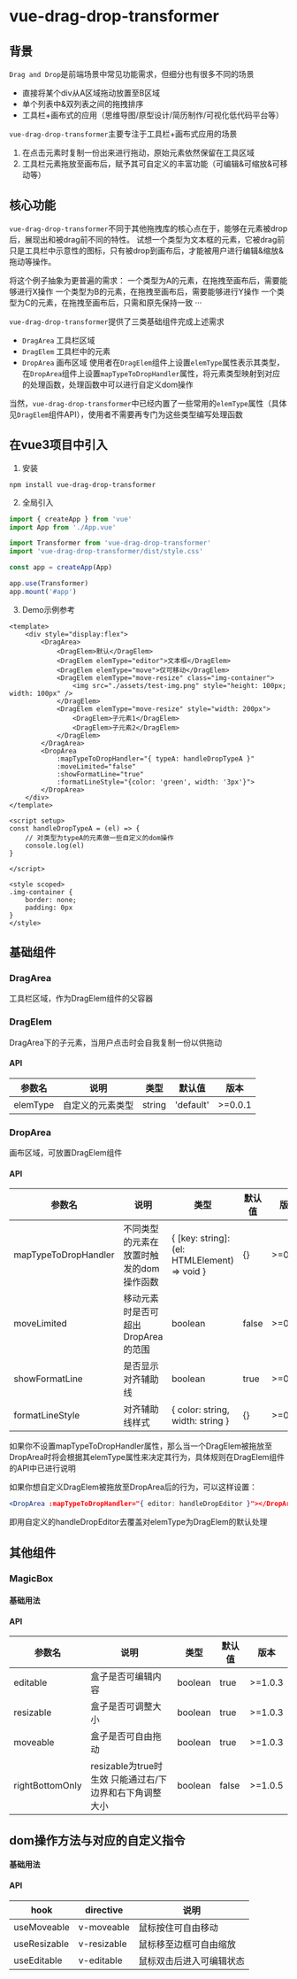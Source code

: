 # vue-drag-drop-transformer

## 背景
`Drag and Drop`是前端场景中常见功能需求，但细分也有很多不同的场景
- 直接将某个div从A区域拖动放置至B区域
- 单个列表中&双列表之间的拖拽排序
- 工具栏+画布式的应用（思维导图/原型设计/简历制作/可视化低代码平台等）

`vue-drag-drop-transformer`主要专注于工具栏+画布式应用的场景
1. 在点击元素时复制一份出来进行拖动，原始元素依然保留在工具区域
2. 工具栏元素拖放至画布后，赋予其可自定义的丰富功能（可编辑&可缩放&可移动等）

## 核心功能
`vue-drag-drop-transformer`不同于其他拖拽库的核心点在于，能够在元素被drop后，展现出和被drag前不同的特性。
试想一个类型为文本框的元素，它被drag前只是工具栏中示意性的图标，只有被drop到画布后，才能被用户进行编辑&缩放&拖动等操作。

将这个例子抽象为更普遍的需求：
一个类型为A的元素，在拖拽至画布后，需要能够进行X操作
一个类型为B的元素，在拖拽至画布后，需要能够进行Y操作
一个类型为C的元素，在拖拽至画布后，只需和原先保持一致
···

`vue-drag-drop-transformer`提供了三类基础组件完成上述需求
- `DragArea` 工具栏区域
- `DragElem` 工具栏中的元素
- `DropArea` 画布区域
使用者在`DragElem`组件上设置`elemType`属性表示其类型，在`DropArea`组件上设置`mapTypeToDropHandler`属性，将元素类型映射到对应的处理函数，处理函数中可以进行自定义dom操作

当然，`vue-drag-drop-transformer`中已经内置了一些常用的`elemType`属性（具体见`DragElem`组件API），使用者不需要再专门为这些类型编写处理函数

## 在vue3项目中引入
1. 安装
```
npm install vue-drag-drop-transformer
```

2. 全局引入 
```js title="src/main.js"
import { createApp } from 'vue'
import App from './App.vue'

import Transformer from 'vue-drag-drop-transformer'
import 'vue-drag-drop-transformer/dist/style.css'

const app = createApp(App)

app.use(Transformer)
app.mount('#app')
```

3. Demo示例参考
```vue title="App.vue"
<template>
    <div style="display:flex">
        <DragArea>
            <DragElem>默认</DragElem>
            <DragElem elemType="editor">文本框</DragElem>
            <DragElem elemType="move">仅可移动</DragElem>
            <DragElem elemType="move-resize" class="img-container">
                <img src="./assets/test-img.png" style="height: 100px; width: 100px" />
            </DragElem>
            <DragElem elemType="move-resize" style="width: 200px">
                <DragElem>子元素1</DragElem>
                <DragElem>子元素2</DragElem>
            </DragElem>
        </DragArea>
        <DropArea 
            :mapTypeToDropHandler="{ typeA: handleDropTypeA }" 
            :moveLimited="false" 
            :showFormatLine="true"
            :formatLineStyle="{color: 'green', width: '3px'}">
        </DropArea>
    </div>
</template>
  
<script setup>
const handleDropTypeA = (el) => {
    // 对类型为typeA的元素做一些自定义的dom操作
    console.log(el)
}

</script>
  
<style scoped>
.img-container {
    border: none;
    padding: 0px
}
</style>
```

## 基础组件

### DragArea
工具栏区域，作为DragElem组件的父容器

### DragElem
DragArea下的子元素，当用户点击时会自我复制一份以供拖动

#### API
| 参数名 | 说明 | 类型 | 默认值 | 版本 |
|---------|---------|---------|---------|---------|
| elemType | 自定义的元素类型 | string | 'default' | >=0.0.1 |

### DropArea
画布区域，可放置DragElem组件

#### API
| 参数名 | 说明 | 类型 | 默认值 | 版本 |
|---------|---------|---------|---------|---------|
| mapTypeToDropHandler | 不同类型的元素在放置时触发的dom操作函数 | { [key: string]: (el: HTMLElement) => void } | {} | >=0.0.1 |
| moveLimited | 移动元素时是否可超出DropArea的范围 | boolean | false | >=0.0.1 |
| showFormatLine | 是否显示对齐辅助线 | boolean | true | >=0.0.1 |
| formatLineStyle | 对齐辅助线样式 | { color: string, width: string } | {} | >=0.0.1 |

如果你不设置mapTypeToDropHandler属性，那么当一个DragElem被拖放至DropArea时将会根据其elemType属性来决定其行为，具体规则在DragElem组件的API中已进行说明

如果你想自定义DragElem被拖放至DropArea后的行为，可以这样设置：
```jsx
<DropArea :mapTypeToDropHandler="{ editor: handleDropEditor }"></DropArea>
```
即用自定义的handleDropEditor去覆盖对elemType为DragElem的默认处理

## 其他组件

### MagicBox 

#### 基础用法

#### API

| 参数名 | 说明 | 类型 | 默认值 | 版本 |
|---------|---------|---------|---------|---------|
| editable | 盒子是否可编辑内容 | boolean | true | >=1.0.3 |
| resizable | 盒子是否可调整大小 | boolean | true | >=1.0.3 |
| moveable | 盒子是否可自由拖动 | boolean | true | >=1.0.3 |
| rightBottomOnly | resizable为true时生效 只能通过右/下边界和右下角调整大小 | boolean | false | >=1.0.5 |

## dom操作方法与对应的自定义指令

#### 基础用法

#### API
| hook | directive | 说明 |
|---------|---------|---------|
| useMoveable | v-moveable | 鼠标按住可自由移动 |
| useResizable | v-resizable | 鼠标移至边框可自由缩放 | 
| useEditable | v-editable | 鼠标双击后进入可编辑状态 |